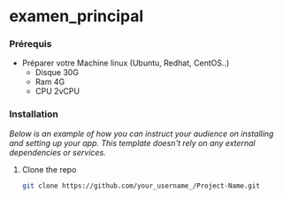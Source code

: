 # examen_principal
### Prérequis
* Préparer votre Machine linux (Ubuntu, Redhat, CentOS..)
    * Disque 30G
    * Ram 4G
    * CPU 2vCPU
### Installation

_Below is an example of how you can instruct your audience on installing and setting up your app. This template doesn't rely on any external dependencies or services._


1. Clone the repo
   ```sh
   git clone https://github.com/your_username_/Project-Name.git
   ```
